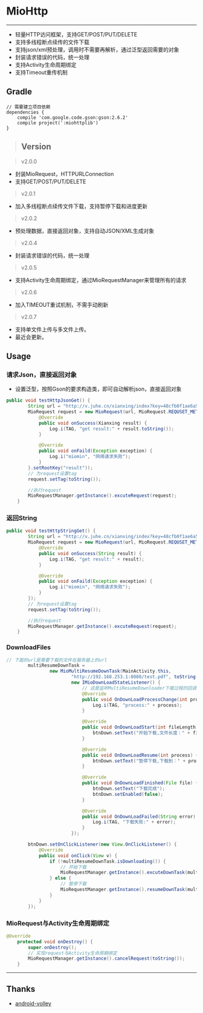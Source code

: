 # MioHttp
-------------
 - 轻量HTTP访问框架，支持GET/POST/PUT/DELETE
 - 支持多线程断点续传的文件下载
 - 支持json/xml预处理，调用时不需要再解析，通过泛型返回需要的对象
 - 封装请求错误的代码，统一处理
 - 支持Activity生命周期绑定
 - 支持Timeout重传机制
 
 
## Gradle
```
// 需要建立项目依赖
dependencies {
    compile 'com.google.code.gson:gson:2.6.2'
    compile project(':miohttplib')
}
```

>## Version

>v2.0.0
 - 封装MioRequest，HTTPURLConnection<br/>
 - 支持GET/POST/PUT/DELETE<br/>
  
>v2.0.1
 - 加入多线程断点续传文件下载，支持暂停下载和进度更新 <br />

>v2.0.2
 - 预处理数据，直接返回对象，支持自动JSON/XML生成对象 <br />

>v2.0.4
 - 封装请求错误的代码，统一处理 <br />

>v2.0.5
 - 支持Activity生命周期绑定，通过MioRequestManager来管理所有的请求 <br />

>v2.0.6
 - 加入TIMEOUT重试机制，不需手动刷新 <br />

>v2.0.7
 - 支持单文件上传与多文件上传。<br />
 - 最近会更新。<br />
 
## Usage
### 请求Json，直接返回对象
 - 设置泛型，按照Gson的要求构造类，即可自动解析json，直接返回对象
```java
public void testHttpJsonGet() {
        String url = "http://v.juhe.cn/xianxing/index?key=48cfb0f1ae6a5666274147e99b6838fa&city=beijing&type=1";
        MioRequest request = new MioRequest(url, MioRequest.REQUSET_METHOD.GET, new JsonRequestListener<Xianxing>() {
            @Override
            public void onSuccess(Xianxing result) {
                Log.i(TAG, "get result:" + result.toString());
            }

            @Override
            public void onFaild(Exception exception) {
                Log.i("miomin", "网络请求失败");
            }
        }.setRootKey("result"));
        // 为request设置tag
        request.setTag(toString());

        //执行request
        MioRequestManager.getInstance().excuteRequest(request);
    }
```

### 返回String
```java
public void testHttpStringGet() {
        String url = "http://v.juhe.cn/xianxing/index?key=48cfb0f1ae6a5666274147e99b6838fa&city=beijing&type=1";
        MioRequest request = new MioRequest(url, MioRequest.REQUSET_METHOD.GET, new StringRequestListener() {
            @Override
            public void onSuccess(String result) {
                Log.i(TAG, "get result:" + result);
            }

            @Override
            public void onFaild(Exception exception) {
                Log.i("miomin", "网络请求失败");
            }
        });
        // 为request设置tag
        request.setTag(toString());

        //执行request
        MioRequestManager.getInstance().excuteRequest(request);
    }
```

### DownloadFiles
```java
// 下面的url是需要下载的文件在服务器上的url
        multiResumeDownTask =
                new MioMultiResumeDownTask(MainActivity.this,
                        "http://192.168.253.1:8080/test.pdf", toString(),
                        new IMioDownLoadStateListener() {
                            // 这是监听MultiResumeDownloader下载过程的回调
                            @Override
                            public void OnDownLoadProcessChange(int process) {
                                Log.i(TAG, "process:" + process);
                            }

                            @Override
                            public void OnDownLoadStart(int fileLength) {
                                btnDown.setText("开始下载,文件长度：" + fileLength);
                            }

                            @Override
                            public void OnDownLoadResume(int process) {
                                btnDown.setText("暂停下载,下载到：" + process);
                            }

                            @Override
                            public void OnDownLoadFinished(File file) {
                                btnDown.setText("下载完成");
                                btnDown.setEnabled(false);
                            }

                            @Override
                            public void OnDownLoadFailed(String error) {
                                Log.i(TAG, "下载失败:" + error);
                            }
                        });

        btnDown.setOnClickListener(new View.OnClickListener() {
            @Override
            public void onClick(View v) {
                if (!multiResumeDownTask.isDownloading()) {
                    // 开始下载
                    MioRequestManager.getInstance().excuteDownTask(multiResumeDownTask);
                } else {
                    // 暂停下载
                    MioRequestManager.getInstance().resumeDownTask(multiResumeDownTask);
                }
            }
        });
```

### MioRequest与Activity生命周期绑定
```java
@Override
    protected void onDestroy() {
        super.onDestroy();
        // 实现request与Activity生命周期绑定
        MioRequestManager.getInstance().cancelRequest(toString());
    }       
```


-------------

## Thanks

- [android-volley](https://github.com/mcxiaoke/android-volley)
